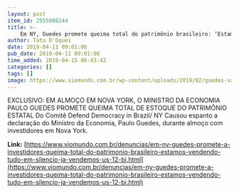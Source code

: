```yaml
---
layout: post
item_id: 2555988244
title: >-
    Em NY, Guedes promete queima total do patrimônio brasileiro: ‘Estamos vendendo tudo! Em silêncio, já vendemos US$ 12 bi’
author: Tatu D'Oquei
date: 2019-04-11 09:01:06
pub_date: 2019-04-11 09:01:06
time_added: 2019-04-15 06:43:42
categories: []
tags: []
image: https://www.viomundo.com.br/wp-content/uploads/2019/02/guedes-vac-abr-020120192546.jpg
---
```


EXCLUSIVO: EM ALMOÇO EM NOVA YORK, O MINISTRO DA ECONOMIA PAULO GUEDES PROMETE QUEIMA TOTAL DE ESTOQUE DO PATRIMÔNIO ESTATAL Do Comitê Defend Democracy in Brazil/ NY Causou espanto a declaração do Ministro da Economia, Paulo Guedes, durante almoço com investidores em Nova York.

**Link:** [https://www.viomundo.com.br/denuncias/em-ny-guedes-promete-a-investidores-queima-total-do-patrimonio-brasileiro-estamos-vendendo-tudo-em-silencio-ja-vendemos-us-12-bi.html](https://www.viomundo.com.br/denuncias/em-ny-guedes-promete-a-investidores-queima-total-do-patrimonio-brasileiro-estamos-vendendo-tudo-em-silencio-ja-vendemos-us-12-bi.html)

